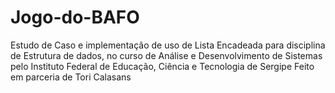 # Jogo-do-BAFO
Estudo de Caso e implementação de uso de Lista Encadeada para disciplina de Estrutura de dados, no curso de Análise e Desenvolvimento de Sistemas pelo Instituto Federal de Educação, Ciência e Tecnologia de Sergipe
Feito em parceria de Tori Calasans
